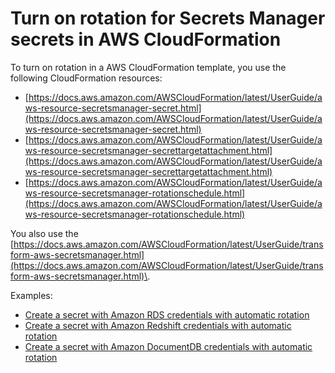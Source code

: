 # Turn on rotation for Secrets Manager secrets in AWS CloudFormation<a name="rotate-secrets-cloudformation"></a>

To turn on rotation in a AWS CloudFormation template, you use the following CloudFormation resources:
+ [https://docs.aws.amazon.com/AWSCloudFormation/latest/UserGuide/aws-resource-secretsmanager-secret.html](https://docs.aws.amazon.com/AWSCloudFormation/latest/UserGuide/aws-resource-secretsmanager-secret.html)
+ [https://docs.aws.amazon.com/AWSCloudFormation/latest/UserGuide/aws-resource-secretsmanager-secrettargetattachment.html](https://docs.aws.amazon.com/AWSCloudFormation/latest/UserGuide/aws-resource-secretsmanager-secrettargetattachment.html)
+ [https://docs.aws.amazon.com/AWSCloudFormation/latest/UserGuide/aws-resource-secretsmanager-rotationschedule.html](https://docs.aws.amazon.com/AWSCloudFormation/latest/UserGuide/aws-resource-secretsmanager-rotationschedule.html)

You also use the [https://docs.aws.amazon.com/AWSCloudFormation/latest/UserGuide/transform-aws-secretsmanager.html](https://docs.aws.amazon.com/AWSCloudFormation/latest/UserGuide/transform-aws-secretsmanager.html)\.

Examples:
+ [Create a secret with Amazon RDS credentials with automatic rotation](cfn-example_RDSsecret.md)
+ [Create a secret with Amazon Redshift credentials with automatic rotation](cfn-example_Redshift-secret.md)
+ [Create a secret with Amazon DocumentDB credentials with automatic rotation](cfn-example_DocDB-secret.md)